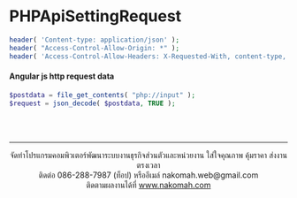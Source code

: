 # PHPApiSettingRequest

```php
header( 'Content-type: application/json' );
header( "Access-Control-Allow-Origin: *" );
header( 'Access-Control-Allow-Headers: X-Requested-With, content-type, access-control-allow-origin, access-control-allow-methods, access-control-allow-headers' );
```

#### Angular js http request data
```php
$postdata = file_get_contents( "php://input" );
$request = json_decode( $postdata, TRUE );
```

<br>
<br>

---
<p align="center"> จัดทำโปรแกรมคอมพิวเตอร์พัฒนาระบบงานธุรกิจส่วนตัวและหน่วยงาน ใส่ใจคุณภาพ คุ้มราคา ส่งงานตรงเวลา<br>ติดต่อ 086-288-7987 (ท็อป) หรืออีเมล์    nakomah.web@gmail.com<br>ติดตามผลงานได้ที่ <a href="https://nakomah.com" target="_blank">www.nakomah.com</a></p>
